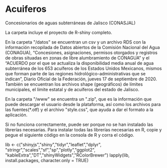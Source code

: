 # Acuiferos
Concesionarios de aguas subterráneas de Jalisco (CONASJAL)

La carpeta incluye el proyecto de R-shiny completo.

En la carpeta "/datos" se encuentran un csv y un archivo RDS con la información recopilada de Datos abiertos de la Comisión Nacional del Agua (CONAGUA), “Concesiones, asignaciones, permisos otorgados y registros de obras situadas en zonas de libre alumbramiento de CONAGUA” y el “ACUERDO por el que se actualiza la disponibilidad media anual de agua subterránea de los 653 acuíferos de los Estados Unidos Mexicanos, mismos que forman parte de las regiones hidrológico-administrativas que se indican”, Diario Oficial de la Federación, jueves 17 de septiembre de 2020.
También se encuentran los archivos shape (geográficos) de límites municipales, el límite estatal y de acuíferos del estado de Jalisco. 

En la carpeta "/www" se encuentra un ".zip", que es la información que puede descargar el usuario desde la plataforma, así como los archivos para las fuentes(*.otf) y el archivo "style.css", que ayuda a dar el formato a la aplicación.


Si no funciona correctamente, puede ser porque no se han instalado las librerías necesarias.
Para instalar todas las librerías necesarias en R, copie y pegue el siguiente código en la consola de R y corra el código.

lib <- c("shinyjs","shiny","tidyr","leaflet","dplyr",
  "stringr","scales","sf","sp","plotly","ggplot2",
  "kableExtra","DT","shinyWidgets","RColorBrewer")
lapply(lib, install.packages, character.only = TRUE)
